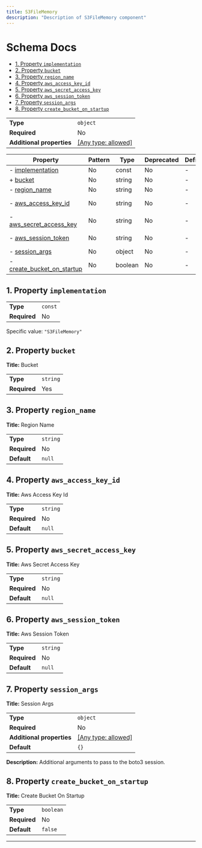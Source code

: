 ```yaml
---
title: S3FileMemory
description: "Description of S3FileMemory component"
---
```

# Schema Docs

- [1. Property `implementation`](#implementation)
- [2. Property `bucket`](#bucket)
- [3. Property `region_name`](#region_name)
- [4. Property `aws_access_key_id`](#aws_access_key_id)
- [5. Property `aws_secret_access_key`](#aws_secret_access_key)
- [6. Property `aws_session_token`](#aws_session_token)
- [7. Property `session_args`](#session_args)
- [8. Property `create_bucket_on_startup`](#create_bucket_on_startup)

|                           |                                                                           |
| ------------------------- | ------------------------------------------------------------------------- |
| **Type**                  | `object`                                                                  |
| **Required**              | No                                                                        |
| **Additional properties** | [[Any type: allowed]](# "Additional Properties of any type are allowed.") |

| Property                                                 | Pattern | Type    | Deprecated | Definition | Title/Description        |
| -------------------------------------------------------- | ------- | ------- | ---------- | ---------- | ------------------------ |
| - [implementation](#implementation )                     | No      | const   | No         | -          | -                        |
| + [bucket](#bucket )                                     | No      | string  | No         | -          | Bucket                   |
| - [region_name](#region_name )                           | No      | string  | No         | -          | Region Name              |
| - [aws_access_key_id](#aws_access_key_id )               | No      | string  | No         | -          | Aws Access Key Id        |
| - [aws_secret_access_key](#aws_secret_access_key )       | No      | string  | No         | -          | Aws Secret Access Key    |
| - [aws_session_token](#aws_session_token )               | No      | string  | No         | -          | Aws Session Token        |
| - [session_args](#session_args )                         | No      | object  | No         | -          | Session Args             |
| - [create_bucket_on_startup](#create_bucket_on_startup ) | No      | boolean | No         | -          | Create Bucket On Startup |

## <a name="implementation"></a>1. Property `implementation`

|              |         |
| ------------ | ------- |
| **Type**     | `const` |
| **Required** | No      |

Specific value: `"S3FileMemory"`

## <a name="bucket"></a>2. Property `bucket`

**Title:** Bucket

|              |          |
| ------------ | -------- |
| **Type**     | `string` |
| **Required** | Yes      |

## <a name="region_name"></a>3. Property `region_name`

**Title:** Region Name

|              |          |
| ------------ | -------- |
| **Type**     | `string` |
| **Required** | No       |
| **Default**  | `null`   |

## <a name="aws_access_key_id"></a>4. Property `aws_access_key_id`

**Title:** Aws Access Key Id

|              |          |
| ------------ | -------- |
| **Type**     | `string` |
| **Required** | No       |
| **Default**  | `null`   |

## <a name="aws_secret_access_key"></a>5. Property `aws_secret_access_key`

**Title:** Aws Secret Access Key

|              |          |
| ------------ | -------- |
| **Type**     | `string` |
| **Required** | No       |
| **Default**  | `null`   |

## <a name="aws_session_token"></a>6. Property `aws_session_token`

**Title:** Aws Session Token

|              |          |
| ------------ | -------- |
| **Type**     | `string` |
| **Required** | No       |
| **Default**  | `null`   |

## <a name="session_args"></a>7. Property `session_args`

**Title:** Session Args

|                           |                                                                           |
| ------------------------- | ------------------------------------------------------------------------- |
| **Type**                  | `object`                                                                  |
| **Required**              | No                                                                        |
| **Additional properties** | [[Any type: allowed]](# "Additional Properties of any type are allowed.") |
| **Default**               | `{}`                                                                      |

**Description:** Additional arguments to pass to the boto3 session.

## <a name="create_bucket_on_startup"></a>8. Property `create_bucket_on_startup`

**Title:** Create Bucket On Startup

|              |           |
| ------------ | --------- |
| **Type**     | `boolean` |
| **Required** | No        |
| **Default**  | `false`   |

----------------------------------------------------------------------------------------------------------------------------
